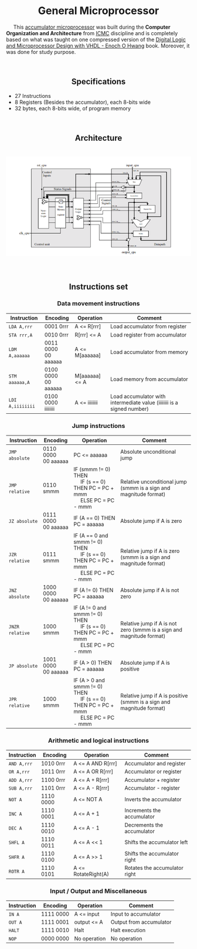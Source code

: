 <h1 align="center">General Microprocessor</h1>

<p>&nbsp;&nbsp;&nbsp;&nbsp; This <a target="_blank" href="https://en.wikipedia.org/wiki/Accumulator_(computing)">accumulator microprocessor<a> was built during the <b>Computer Organization and Architecture</b> from <a href="https://www.icmc.usp.br/" target="_blank">ICMC</a> discipline and is completely based on what was taught on one compressed version of the <a target="_blank" href="https://www.amazon.com.br/Digital-Logic-Microprocessor-Design-VHDL/dp/0534465935">Digital Logic and Microprocessor Design with VHDL - Enoch O Hwang</a> book. Moreover, it was done for study purpose.</p>

<br>

<h2 align="center">Specifications</h2>

- 27 Instructions
- 8 Registers (Besides the accumulator), each 8-bits wide
- 32 bytes, each 8-bits wide, of program memory

<br>

<h2 align="center">Architecture</h2>

<h1 align="center"><img src=".github/architecture.png" /></h1>

<br>

<h2 align="center">Instructions set</h2>

<h3 align="center">Data movement instructions</h3>

| Instruction      | Encoding                 | Operation      | Comment                                                                |
| ---------------- | ------------------------ | -------------- | ---------------------------------------------------------------------- |
| `LDA A,rrr`      | 0001 0rrr                | A <= R[rrr]    | Load accumulator from register                                         |
| `STA rrr,A`      | 0010 0rrr                | R[rrr] <= A    | Load register from accumulator                                         |
| `LDM A,aaaaaa`   | 0011 0000 <br> 00 aaaaaa | A <= M[aaaaaa] | Load accumulator from memory                                           |
| `STM aaaaaa,A`   | 0100 0000 <br> 00 aaaaaa | M[aaaaaa] <= A | Load memory from accumulator                                           |
| `LDI A,iiiiiiii` | 0100 0000 <br> iiiiiiii  | A <= iiiiiiii  | Load accumulator with intermediate value (iiiiiiii is a signed number) |

<h3 align="center">Jump instructions</h3>

| Instruction     | Encoding                 | Operation                                                                                                                                    | Comment                                                              |
| --------------- | ------------------------ | -------------------------------------------------------------------------------------------------------------------------------------------- | -------------------------------------------------------------------- |
| `JMP absolute`  | 0110 0000 <br> 00 aaaaaa | PC <= aaaaaa                                                                                                                                 | Absolute unconditional jump                                          |
| `JMP relative`  | 0110 smmm                | IF (smmm != 0) THEN <br> &nbsp;&nbsp;&nbsp;&nbsp; IF (s == 0) THEN PC = PC + mmm <br> &nbsp;&nbsp;&nbsp;&nbsp; ELSE PC = PC - mmm            | Relative unconditional jump (smmm is a sign and magnitude format)    |
| `JZ absolute`   | 0111 0000 <br> 00 aaaaaa | IF (A == 0) THEN PC = aaaaaa                                                                                                                 | Absolute jump if A is zero                                           |
| `JZR relative`  | 0111 smmm                | IF (A == 0 and smmm != 0) THEN <br> &nbsp;&nbsp;&nbsp;&nbsp; IF (s == 0) THEN PC = PC + mmm <br> &nbsp;&nbsp;&nbsp;&nbsp; ELSE PC = PC - mmm | Relative jump if A is zero (smmm is a sign and magnitude format)     |
| `JNZ absolute`  | 1000 0000 <br> 00 aaaaaa | IF (A != 0) THEN PC = aaaaaa                                                                                                                 | Absolute jump if A is not zero                                       |
| `JNZR relative` | 1000 smmm                | IF (A != 0 and smmm != 0) THEN <br> &nbsp;&nbsp;&nbsp;&nbsp; IF (s == 0) THEN PC = PC + mmm <br> &nbsp;&nbsp;&nbsp;&nbsp; ELSE PC = PC - mmm | Relative jump if A is not zero (smmm is a sign and magnitude format) |
| `JP absolute`   | 1001 0000 <br> 00 aaaaaa | IF (A > 0) THEN PC = aaaaaa                                                                                                                  | Absolute jump if A is positive                                       |
| `JPR relative`  | 1000 smmm                | IF (A > 0 and smmm != 0) THEN <br> &nbsp;&nbsp;&nbsp;&nbsp; IF (s == 0) THEN PC = PC + mmm <br> &nbsp;&nbsp;&nbsp;&nbsp; ELSE PC = PC - mmm  | Relative jump if A is positive (smmm is a sign and magnitude format) |

<h3 align="center">Arithmetic and logical instructions</h3>

| Instruction | Encoding  | Operation           | Comment                       |
| ----------- | --------- | ------------------- | ----------------------------- |
| `AND A,rrr` | 1010 0rrr | A <= A AND R[rrr]   | Accumulator and register      |
| `OR A,rrr`  | 1011 0rrr | A <= A OR R[rrr]    | Accumulator or register       |
| `ADD A,rrr` | 1100 0rrr | A <= A + R[rrr]     | Accumulator + register        |
| `SUB A,rrr` | 1101 0rrr | A <= A - R[rrr]     | Accumulator - register        |
| `NOT A`     | 1110 0000 | A <= NOT A          | Inverts the accumulator       |
| `INC A`     | 1110 0001 | A <= A + 1          | Increments the accumulator    |
| `DEC A`     | 1110 0010 | A <= A - 1          | Decrements the accumulator    |
| `SHFL A`    | 1110 0011 | A <= A << 1         | Shifts the accumulator left   |
| `SHFR A`    | 1110 0100 | A <= A >> 1         | Shifts the accumulator right  |
| `ROTR A`    | 1110 0101 | A <= RotateRight(A) | Rotates the accumulator right |

<h3 align="center">Input / Output and Miscellaneous</h3>

| Instruction | Encoding  | Operation    | Comment                 |
| ----------- | --------- | ------------ | ----------------------- |
| `IN A`      | 1111 0000 | A <= input   | Input to accumulator    |
| `OUT A`     | 1111 0001 | output <= A  | Output from accumulator |
| `HALT`      | 1111 0010 | Halt         | Halt execution          |
| `NOP`       | 0000 0000 | No operation | No operation            |
